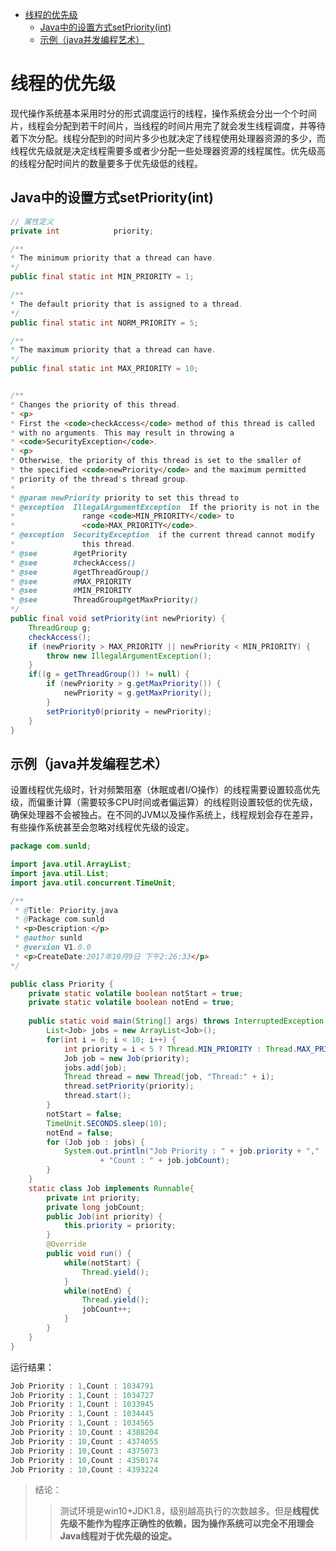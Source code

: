 <!-- TOC -->

- [线程的优先级](#%e7%ba%bf%e7%a8%8b%e7%9a%84%e4%bc%98%e5%85%88%e7%ba%a7)
  - [Java中的设置方式setPriority(int)](#java%e4%b8%ad%e7%9a%84%e8%ae%be%e7%bd%ae%e6%96%b9%e5%bc%8fsetpriorityint)
  - [示例（java并发编程艺术）](#%e7%a4%ba%e4%be%8bjava%e5%b9%b6%e5%8f%91%e7%bc%96%e7%a8%8b%e8%89%ba%e6%9c%af)

<!-- /TOC -->
# 线程的优先级

现代操作系统基本采用时分的形式调度运行的线程，操作系统会分出一个个时间片，线程会分配到若干时间片，当线程的时间片用完了就会发生线程调度，并等待着下次分配。线程分配到的时间片多少也就决定了线程使用处理器资源的多少，而线程优先级就是决定线程需要多或者少分配一些处理器资源的线程属性。优先级高的线程分配时间片的数量要多于优先级低的线程。

## Java中的设置方式setPriority(int)

```java
// 属性定义
private int            priority;

/**
* The minimum priority that a thread can have.
*/
public final static int MIN_PRIORITY = 1;

/**
* The default priority that is assigned to a thread.
*/
public final static int NORM_PRIORITY = 5;

/**
* The maximum priority that a thread can have.
*/
public final static int MAX_PRIORITY = 10;


/**
* Changes the priority of this thread.
* <p>
* First the <code>checkAccess</code> method of this thread is called
* with no arguments. This may result in throwing a
* <code>SecurityException</code>.
* <p>
* Otherwise, the priority of this thread is set to the smaller of
* the specified <code>newPriority</code> and the maximum permitted
* priority of the thread's thread group.
*
* @param newPriority priority to set this thread to
* @exception  IllegalArgumentException  If the priority is not in the
*               range <code>MIN_PRIORITY</code> to
*               <code>MAX_PRIORITY</code>.
* @exception  SecurityException  if the current thread cannot modify
*               this thread.
* @see        #getPriority
* @see        #checkAccess()
* @see        #getThreadGroup()
* @see        #MAX_PRIORITY
* @see        #MIN_PRIORITY
* @see        ThreadGroup#getMaxPriority()
*/
public final void setPriority(int newPriority) {
    ThreadGroup g;
    checkAccess();
    if (newPriority > MAX_PRIORITY || newPriority < MIN_PRIORITY) {
        throw new IllegalArgumentException();
    }
    if((g = getThreadGroup()) != null) {
        if (newPriority > g.getMaxPriority()) {
            newPriority = g.getMaxPriority();
        }
        setPriority0(priority = newPriority);
    }
}
```

## 示例（java并发编程艺术）

设置线程优先级时，针对频繁阻塞（休眠或者I/O操作）的线程需要设置较高优先级，而偏重计算（需要较多CPU时间或者偏运算）的线程则设置较低的优先级，确保处理器不会被独占。在不同的JVM以及操作系统上，线程规划会存在差异，有些操作系统甚至会忽略对线程优先级的设定。

```java
package com.sunld;

import java.util.ArrayList;
import java.util.List;
import java.util.concurrent.TimeUnit;

/**
 * @Title: Priority.java
 * @Package com.sunld
 * <p>Description:</p>
 * @author sunld
 * @version V1.0.0 
 * <p>CreateDate:2017年10月9日 下午2:26:33</p>
*/

public class Priority {
	private static volatile boolean notStart = true;
	private static volatile boolean notEnd = true;
	
	public static void main(String[] args) throws InterruptedException {
		List<Job> jobs = new ArrayList<Job>();
		for(int i = 0; i < 10; i++) {
			int priority = i < 5 ? Thread.MIN_PRIORITY : Thread.MAX_PRIORITY;
			Job job = new Job(priority);
			jobs.add(job);
			Thread thread = new Thread(job, "Thread:" + i);
			thread.setPriority(priority);
			thread.start();
		}
		notStart = false;
		TimeUnit.SECONDS.sleep(10);
		notEnd = false;
		for (Job job : jobs) {
			System.out.println("Job Priority : " + job.priority + ","
					+ "Count : " + job.jobCount);
		}
	}
	static class Job implements Runnable{
		private int priority;
		private long jobCount;
		public Job(int priority) {
			this.priority = priority;
		}
		@Override
		public void run() {
			while(notStart) {
				Thread.yield();
			}
			while(notEnd) {
				Thread.yield();
				jobCount++;
			}
		}
	}
}
```

运行结果：

```java
Job Priority : 1,Count : 1034791
Job Priority : 1,Count : 1034727
Job Priority : 1,Count : 1033945
Job Priority : 1,Count : 1034445
Job Priority : 1,Count : 1034565
Job Priority : 10,Count : 4388204
Job Priority : 10,Count : 4374055
Job Priority : 10,Count : 4375073
Job Priority : 10,Count : 4350174
Job Priority : 10,Count : 4393224
```

> 结论：
> > 测试环境是win10+JDK1.8，级别越高执行的次数越多。但是**线程优先级不能作为程序正确性的依赖，因为操作系统可以完全不用理会Java线程对于优先级的设定。**
